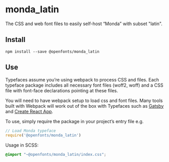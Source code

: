 
# monda_latin

The CSS and web font files to easily self-host “Monda” with subset "latin".

## Install

`npm install --save @openfonts/monda_latin`

## Use

Typefaces assume you’re using webpack to process CSS and files. Each typeface
package includes all necessary font files (woff2, woff) and a CSS file with
font-face declarations pointing at these files.

You will need to have webpack setup to load css and font files. Many tools built
with Webpack will work out of the box with Typefaces such as [Gatsby](https://github.com/gatsbyjs/gatsby)
and [Create React App](https://github.com/facebookincubator/create-react-app).

To use, simply require the package in your project’s entry file e.g.

```javascript
// Load Monda typeface
require('@openfonts/monda_latin')
```

Usage in SCSS:
```scss
@import "~@openfonts/monda_latin/index.css";
```
